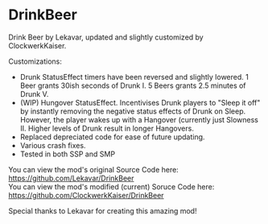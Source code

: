 # DrinkBeer
Drink Beer by Lekavar, updated and slightly customized by ClockwerkKaiser.

Customizations: 
- Drunk StatusEffect timers have been reversed and slightly lowered. 1 Beer grants 30ish seconds of Drunk I. 5 Beers grants 2.5 minutes of Drunk V.
- (WIP) Hungover StatusEffect. Incentivises Drunk players to "Sleep it off" by instantly removing the negative status effects of Drunk on Sleep. However, the player wakes up with a Hangover (currently just Slowness II. Higher levels of Drunk result in longer Hangovers.
- Replaced depreciated code for ease of future updating. 
- Various crash fixes.
- Tested in both SSP and SMP

You can view the mod's original Source Code here: https://github.com/Lekavar/DrinkBeer  
You can view the mod's modified (current) Soruce Code here: https://github.com/ClockwerkKaiser/DrinkBeer  

Special thanks to Lekavar for creating this amazing mod!
